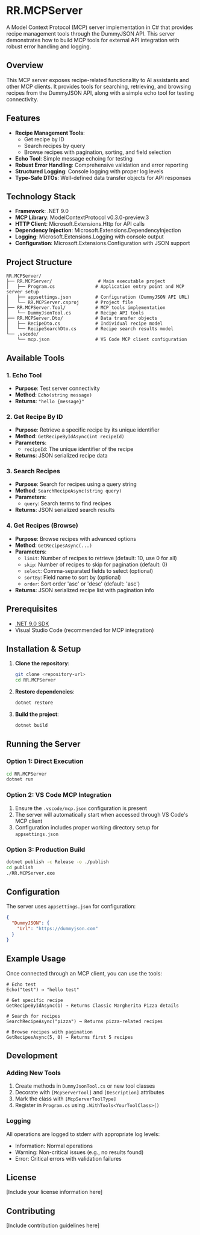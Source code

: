 # RR.MCPServer

A Model Context Protocol (MCP) server implementation in C# that provides recipe management tools through the DummyJSON API. This server demonstrates how to build MCP tools for external API integration with robust error handling and logging.

## Overview

This MCP server exposes recipe-related functionality to AI assistants and other MCP clients. It provides tools for searching, retrieving, and browsing recipes from the DummyJSON API, along with a simple echo tool for testing connectivity.

## Features

- **Recipe Management Tools**:
  - Get recipe by ID
  - Search recipes by query
  - Browse recipes with pagination, sorting, and field selection
- **Echo Tool**: Simple message echoing for testing
- **Robust Error Handling**: Comprehensive validation and error reporting
- **Structured Logging**: Console logging with proper log levels
- **Type-Safe DTOs**: Well-defined data transfer objects for API responses

## Technology Stack

- **Framework**: .NET 9.0
- **MCP Library**: ModelContextProtocol v0.3.0-preview.3
- **HTTP Client**: Microsoft.Extensions.Http for API calls
- **Dependency Injection**: Microsoft.Extensions.DependencyInjection
- **Logging**: Microsoft.Extensions.Logging with console output
- **Configuration**: Microsoft.Extensions.Configuration with JSON support

## Project Structure

```
RR.MCPServer/
├── RR.MCPServer/                 # Main executable project
│   ├── Program.cs               # Application entry point and MCP server setup
│   ├── appsettings.json         # Configuration (DummyJSON API URL)
│   └── RR.MCPServer.csproj      # Project file
├── RR.MCPServer.Tool/           # MCP tools implementation
│   └── DummyJsonTool.cs         # Recipe API tools
├── RR.MCPServer.Dto/            # Data transfer objects
│   ├── RecipeDto.cs             # Individual recipe model
│   └── RecipeSearchDto.cs       # Recipe search results model
└── .vscode/
    └── mcp.json                 # VS Code MCP client configuration
```

## Available Tools

### 1. Echo Tool

- **Purpose**: Test server connectivity
- **Method**: `Echo(string message)`
- **Returns**: `"hello {message}"`

### 2. Get Recipe By ID

- **Purpose**: Retrieve a specific recipe by its unique identifier
- **Method**: `GetRecipeByIdAsync(int recipeId)`
- **Parameters**:
  - `recipeId`: The unique identifier of the recipe
- **Returns**: JSON serialized recipe data

### 3. Search Recipes

- **Purpose**: Search for recipes using a query string
- **Method**: `SearchRecipeAsync(string query)`
- **Parameters**:
  - `query`: Search terms to find recipes
- **Returns**: JSON serialized search results

### 4. Get Recipes (Browse)

- **Purpose**: Browse recipes with advanced options
- **Method**: `GetRecipesAsync(...)`
- **Parameters**:
  - `limit`: Number of recipes to retrieve (default: 10, use 0 for all)
  - `skip`: Number of recipes to skip for pagination (default: 0)
  - `select`: Comma-separated fields to select (optional)
  - `sortBy`: Field name to sort by (optional)
  - `order`: Sort order 'asc' or 'desc' (default: 'asc')
- **Returns**: JSON serialized recipe list with pagination info

## Prerequisites

- [.NET 9.0 SDK](https://dotnet.microsoft.com/download/dotnet/9.0)
- Visual Studio Code (recommended for MCP integration)

## Installation & Setup

1. **Clone the repository**:

   ```bash
   git clone <repository-url>
   cd RR.MCPServer
   ```

2. **Restore dependencies**:

   ```bash
   dotnet restore
   ```

3. **Build the project**:
   ```bash
   dotnet build
   ```

## Running the Server

### Option 1: Direct Execution

```bash
cd RR.MCPServer
dotnet run
```

### Option 2: VS Code MCP Integration

1. Ensure the `.vscode/mcp.json` configuration is present
2. The server will automatically start when accessed through VS Code's MCP client
3. Configuration includes proper working directory setup for `appsettings.json`

### Option 3: Production Build

```bash
dotnet publish -c Release -o ./publish
cd publish
./RR.MCPServer.exe
```

## Configuration

The server uses `appsettings.json` for configuration:

```json
{
  "DummyJSON": {
    "Url": "https://dummyjson.com"
  }
}
```

## Example Usage

Once connected through an MCP client, you can use the tools:

```
# Echo test
Echo("test") → "hello test"

# Get specific recipe
GetRecipeByIdAsync(1) → Returns Classic Margherita Pizza details

# Search for recipes
SearchRecipeAsync("pizza") → Returns pizza-related recipes

# Browse recipes with pagination
GetRecipesAsync(5, 0) → Returns first 5 recipes
```

## Development

### Adding New Tools

1. Create methods in `DummyJsonTool.cs` or new tool classes
2. Decorate with `[McpServerTool]` and `[Description]` attributes
3. Mark the class with `[McpServerToolType]`
4. Register in `Program.cs` using `.WithTools<YourToolClass>()`

### Logging

All operations are logged to stderr with appropriate log levels:

- Information: Normal operations
- Warning: Non-critical issues (e.g., no results found)
- Error: Critical errors with validation failures

## License

[Include your license information here]

## Contributing

[Include contribution guidelines here]
